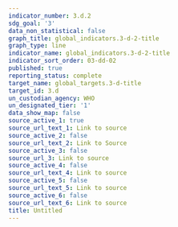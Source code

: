 ```yaml
---
indicator_number: 3.d.2
sdg_goal: '3'
data_non_statistical: false
graph_title: global_indicators.3-d-2-title
graph_type: line
indicator_name: global_indicators.3-d-2-title
indicator_sort_order: 03-dd-02
published: true
reporting_status: complete
target_name: global_targets.3-d-title
target_id: 3.d
un_custodian_agency: WHO
un_designated_tier: '1'
data_show_map: false
source_active_1: true
source_url_text_1: Link to source
source_active_2: false
source_url_text_2: Link to Source
source_active_3: false
source_url_3: Link to source
source_active_4: false
source_url_text_4: Link to source
source_active_5: false
source_url_text_5: Link to source
source_active_6: false
source_url_text_6: Link to source
title: Untitled
---
```

